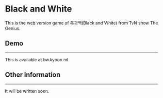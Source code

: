 # Black and White

This is the web version game of 흑과백(Black and White) from TvN show The Genius.

## Demo

---

This is available at bw.kyoon.ml

## Other information

---

It will be written soon.
